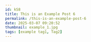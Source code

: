 ```yaml
---
id: kS8
title: This is an Example Post 6
permalink: /this-is-an-example-post-6
date: 2025-03-07 09:20:52
thumbnail: example_1.jpg
tags: [example tag1, Tag2]
---
```



